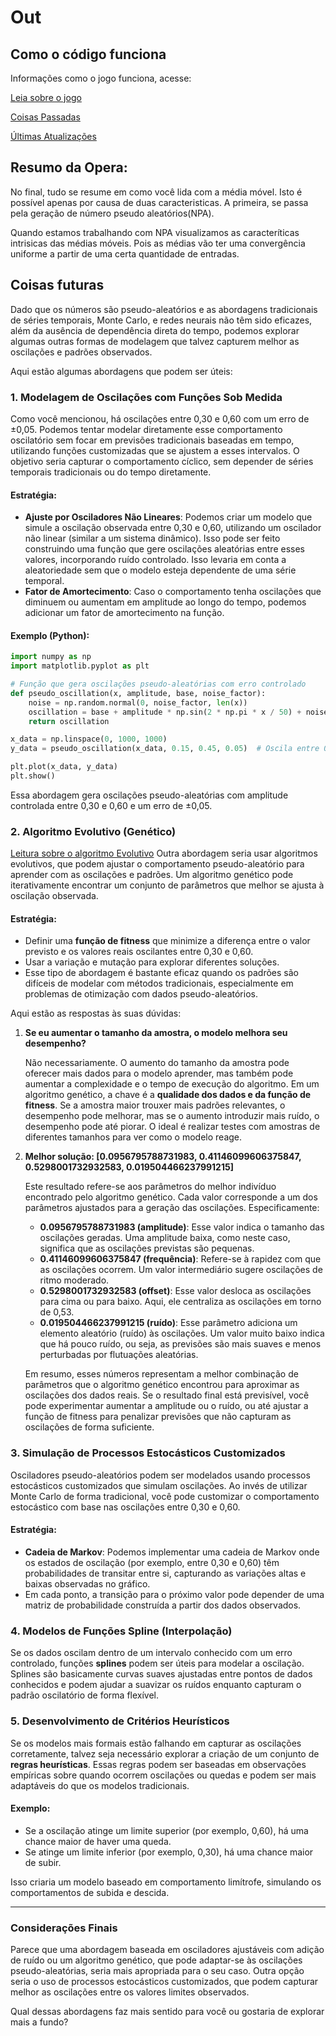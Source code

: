 # Out
## Como o código funciona
Informações como o jogo funciona, acesse:

[Leia sobre o jogo](https://github.com/oziieljuniior/Out/blob/main/notes/sobre_jogo.md)

[Coisas Passadas](https://github.com/oziieljuniior/Out/blob/main/notes/CoisasP.md)

[Últimas Atualizações](https://github.com/oziieljuniior/Out/blob/main/notes/update_27_07.md)

## Resumo da Opera:
No final, tudo se resume em como você lida com a média móvel. Isto é possível apenas por causa de duas caracteristicas.
A primeira, se passa pela geração de número pseudo aleatórios(NPA).

Quando estamos trabalhando com NPA visualizamos as caracteríticas intrisicas das médias móveis. Pois as médias vão ter uma convergência uniforme a partir de uma certa quantidade de entradas.

## Coisas futuras
Dado que os números são pseudo-aleatórios e as abordagens tradicionais de séries temporais, Monte Carlo, e redes neurais não têm sido eficazes, além da ausência de dependência direta do tempo, podemos explorar algumas outras formas de modelagem que talvez capturem melhor as oscilações e padrões observados.

Aqui estão algumas abordagens que podem ser úteis:

### 1. **Modelagem de Oscilações com Funções Sob Medida**
Como você mencionou, há oscilações entre 0,30 e 0,60 com um erro de ±0,05. Podemos tentar modelar diretamente esse comportamento oscilatório sem focar em previsões tradicionais baseadas em tempo, utilizando funções customizadas que se ajustem a esses intervalos. O objetivo seria capturar o comportamento cíclico, sem depender de séries temporais tradicionais ou do tempo diretamente.

#### Estratégia:
   - **Ajuste por Osciladores Não Lineares**: Podemos criar um modelo que simule a oscilação observada entre 0,30 e 0,60, utilizando um oscilador não linear (similar a um sistema dinâmico). Isso pode ser feito construindo uma função que gere oscilações aleatórias entre esses valores, incorporando ruído controlado. Isso levaria em conta a aleatoriedade sem que o modelo esteja dependente de uma série temporal.
   - **Fator de Amortecimento**: Caso o comportamento tenha oscilações que diminuem ou aumentam em amplitude ao longo do tempo, podemos adicionar um fator de amortecimento na função.
   
#### Exemplo (Python):
```python
import numpy as np
import matplotlib.pyplot as plt

# Função que gera oscilações pseudo-aleatórias com erro controlado
def pseudo_oscillation(x, amplitude, base, noise_factor):
    noise = np.random.normal(0, noise_factor, len(x))
    oscillation = base + amplitude * np.sin(2 * np.pi * x / 50) + noise
    return oscillation

x_data = np.linspace(0, 1000, 1000)
y_data = pseudo_oscillation(x_data, 0.15, 0.45, 0.05)  # Oscila entre 0.30 e 0.60 com erro de 0.05

plt.plot(x_data, y_data)
plt.show()
```
Essa abordagem gera oscilações pseudo-aleatórias com amplitude controlada entre 0,30 e 0,60 e um erro de ±0,05.

### 2. **Algoritmo Evolutivo (Genético)**

[Leitura sobre o algoritmo Evolutivo](https://github.com/oziieljuniior/Out/blob/main/notes/Algoritmo_Genetico.md)
Outra abordagem seria usar algoritmos evolutivos, que podem ajustar o comportamento pseudo-aleatório para aprender com as oscilações e padrões. Um algoritmo genético pode iterativamente encontrar um conjunto de parâmetros que melhor se ajusta à oscilação observada.

#### Estratégia:
   - Definir uma **função de fitness** que minimize a diferença entre o valor previsto e os valores reais oscilantes entre 0,30 e 0,60.
   - Usar a variação e mutação para explorar diferentes soluções.
   - Esse tipo de abordagem é bastante eficaz quando os padrões são difíceis de modelar com métodos tradicionais, especialmente em problemas de otimização com dados pseudo-aleatórios.

   Aqui estão as respostas às suas dúvidas:

1) **Se eu aumentar o tamanho da amostra, o modelo melhora seu desempenho?**

   Não necessariamente. O aumento do tamanho da amostra pode oferecer mais dados para o modelo aprender, mas também pode aumentar a complexidade e o tempo de execução do algoritmo. Em um algoritmo genético, a chave é a **qualidade dos dados e da função de fitness**. Se a amostra maior trouxer mais padrões relevantes, o desempenho pode melhorar, mas se o aumento introduzir mais ruído, o desempenho pode até piorar. O ideal é realizar testes com amostras de diferentes tamanhos para ver como o modelo reage.

2) **Melhor solução: [0.0956795788731983, 0.41146099606375847, 0.5298001732932583, 0.019504466237991215]**

   Este resultado refere-se aos parâmetros do melhor indivíduo encontrado pelo algoritmo genético. Cada valor corresponde a um dos parâmetros ajustados para a geração das oscilações. Especificamente:

   - **0.0956795788731983 (amplitude)**: Esse valor indica o tamanho das oscilações geradas. Uma amplitude baixa, como neste caso, significa que as oscilações previstas são pequenas.
   - **0.41146099606375847 (frequência)**: Refere-se à rapidez com que as oscilações ocorrem. Um valor intermediário sugere oscilações de ritmo moderado.
   - **0.5298001732932583 (offset)**: Esse valor desloca as oscilações para cima ou para baixo. Aqui, ele centraliza as oscilações em torno de 0,53.
   - **0.019504466237991215 (ruído)**: Esse parâmetro adiciona um elemento aleatório (ruído) às oscilações. Um valor muito baixo indica que há pouco ruído, ou seja, as previsões são mais suaves e menos perturbadas por flutuações aleatórias.

   Em resumo, esses números representam a melhor combinação de parâmetros que o algoritmo genético encontrou para aproximar as oscilações dos dados reais. Se o resultado final está previsível, você pode experimentar aumentar a amplitude ou o ruído, ou até ajustar a função de fitness para penalizar previsões que não capturam as oscilações de forma suficiente.

### 3. **Simulação de Processos Estocásticos Customizados**
Osciladores pseudo-aleatórios podem ser modelados usando processos estocásticos customizados que simulam oscilações. Ao invés de utilizar Monte Carlo de forma tradicional, você pode customizar o comportamento estocástico com base nas oscilações entre 0,30 e 0,60.

#### Estratégia:
   - **Cadeia de Markov**: Podemos implementar uma cadeia de Markov onde os estados de oscilação (por exemplo, entre 0,30 e 0,60) têm probabilidades de transitar entre si, capturando as variações altas e baixas observadas no gráfico.
   - Em cada ponto, a transição para o próximo valor pode depender de uma matriz de probabilidade construída a partir dos dados observados.

### 4. **Modelos de Funções Spline (Interpolação)**
Se os dados oscilam dentro de um intervalo conhecido com um erro controlado, funções **splines** podem ser úteis para modelar a oscilação. Splines são basicamente curvas suaves ajustadas entre pontos de dados conhecidos e podem ajudar a suavizar os ruídos enquanto capturam o padrão oscilatório de forma flexível.

### 5. **Desenvolvimento de Critérios Heurísticos**
Se os modelos mais formais estão falhando em capturar as oscilações corretamente, talvez seja necessário explorar a criação de um conjunto de **regras heurísticas**. Essas regras podem ser baseadas em observações empíricas sobre quando ocorrem oscilações ou quedas e podem ser mais adaptáveis do que os modelos tradicionais.

#### Exemplo:
   - Se a oscilação atinge um limite superior (por exemplo, 0,60), há uma chance maior de haver uma queda.
   - Se atinge um limite inferior (por exemplo, 0,30), há uma chance maior de subir.
   
   Isso criaria um modelo baseado em comportamento limítrofe, simulando os comportamentos de subida e descida.

---

### Considerações Finais
Parece que uma abordagem baseada em osciladores ajustáveis com adição de ruído ou um algoritmo genético, que pode adaptar-se às oscilações pseudo-aleatórias, seria mais apropriada para o seu caso. Outra opção seria o uso de processos estocásticos customizados, que podem capturar melhor as oscilações entre os valores limites observados.

Qual dessas abordagens faz mais sentido para você ou gostaria de explorar mais a fundo?